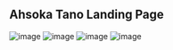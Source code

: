 ## Ahsoka Tano Landing Page

![image](https://drive.google.com/uc?export=view&id=18SryHBqz_RJBS--23LfrHXaJFLIvDARp)
![image](https://drive.google.com/uc?export=view&id=1zq6yt0eVXLnsPW3vmC5qmDz-ffBPSJAq)
![image](https://drive.google.com/uc?export=view&id=1OOkNrAhFhqVF0TjtOlGWSa_f_f47agd8)
![image](https://drive.google.com/uc?export=view&id=1pEOd-vmN251G0p-XkWsyzmOH2VUuMt0t)
